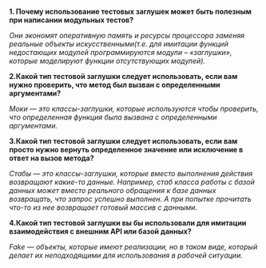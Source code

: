 
**1. Почему использование тестовых заглушек может быть полезным при написании модульных тестов?**
   
*Они экономят оперативную память и ресурсы процессора заменяя реальные объекты искусственными(т.е. для имитации функций недостающих модулей программируются модули – «заглушки», которые моделируют функции отсутствующих модулей).*


**2.Какой тип тестовой заглушки следует использовать, если вам нужно проверить, что метод был вызван с определенными аргументами?**

*Моки — это классы-заглушки, которые используются чтобы проверить, что определенная функция была вызвана с определенными аргументами.*

**3.Какой тип тестовой заглушки следует использовать, если вам просто нужно вернуть определенное значение или исключение в ответ на вызов метода?**

*Стабы — это классы-заглушки, которые вместо выполнения действия возвращают какие-то данные. Например, стаб класса работы с базой данных может вместо реального обращения к базе данных возвращать, что запрос успешно выполнен. А при попытке прочитать что-то из нее возвращает готовый массив с данными.*

**4.Какой тип тестовой заглушки вы бы использовали для имитации взаимодействия с внешним API или базой данных?**

*Fake — объекты, которые имеют реализации, но в таком виде, который делает их неподходящими для использования в рабочей ситуации.*

